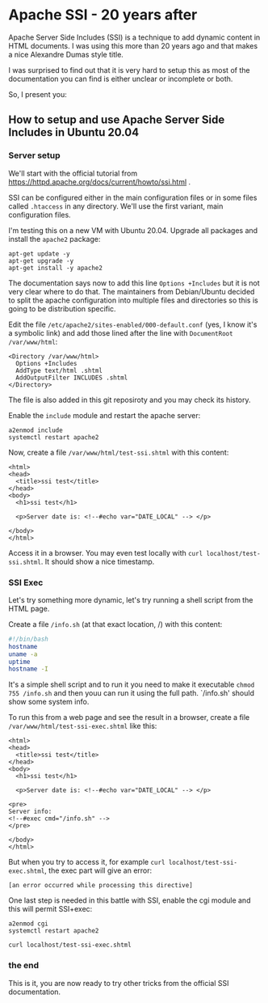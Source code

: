# Apache SSI - 20 years after

Apache Server Side Includes (SSI) is a technique to add dynamic content in HTML documents. I was using this more than 20 years ago and that makes a nice Alexandre Dumas style title. 

I was surprised to find out that it is very hard to setup this as most of the documentation you can find is either unclear or incomplete or both.

So, I present you: 

## How to setup and use Apache Server Side Includes in Ubuntu 20.04

### Server setup

We'll start with the official tutorial from https://httpd.apache.org/docs/current/howto/ssi.html . 

SSI can be configured either in the main configuration files or in some files called `.htaccess` in any directory. We'll use the first variant, main configuration files.

I'm testing this on a new VM with Ubuntu 20.04. Upgrade all packages and install the `apache2` package:

```
apt-get update -y
apt-get upgrade -y
apt-get install -y apache2
``` 

The documentation says now to add this line `Options +Includes` but it is not very clear where to do that. The maintainers from Debian/Ubuntu decided to split the apache configuration into multiple files and directories so this is going to be distribution specific.

Edit the file `/etc/apache2/sites-enabled/000-default.conf` (yes, I know it's a symbolic link) and add those lined after the line with `DocumentRoot /var/www/html`:

```
<Directory /var/www/html>
  Options +Includes
  AddType text/html .shtml
  AddOutputFilter INCLUDES .shtml
</Directory>
```

The file is also added in this git reposiroty and you may check its history.

Enable the `include` module and restart the apache server:
```
a2enmod include
systemctl restart apache2
```

Now, create a file `/var/www/html/test-ssi.shtml` with this content:

```
<html>
<head>
  <title>ssi test</title>
</head>
<body>
  <h1>ssi test</h1>

  <p>Server date is: <!--#echo var="DATE_LOCAL" --> </p>

</body>
</html>
```

Access it in a browser. You may even test locally with `curl localhost/test-ssi.shtml`. It should show a nice timestamp.

### SSI Exec

Let's try something more dynamic, let's try running a shell script from the HTML page. 

Create a file `/info.sh` (at that exact location, /) with this content:
```bash
#!/bin/bash
hostname
uname -a
uptime
hostname -I
```

It's a simple shell script and to run it you need to make it executable `chmod 755 /info.sh` and then youu can run it using the full path. `/info.sh' should show some system info.

To run this from a web page and see the result in a browser, create a file `/var/www/html/test-ssi-exec.shtml` like this:

```
<html>
<head>
  <title>ssi test</title>
</head>
<body>
  <h1>ssi test</h1>

  <p>Server date is: <!--#echo var="DATE_LOCAL" --> </p>

<pre>
Server info:
<!--#exec cmd="/info.sh" -->
</pre>

</body>
</html>
```

But when you try to access it, for example `curl localhost/test-ssi-exec.shtml`, the exec part will give an error:
```
[an error occurred while processing this directive]
```

One last step is needed in this battle with SSI, enable the cgi module and this will permit SSI+exec:
```
a2enmod cgi
systemctl restart apache2

curl localhost/test-ssi-exec.shtml
```

### the end
This is it, you are now ready to try other tricks from the official SSI documentation.




